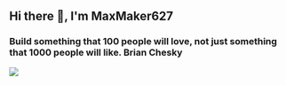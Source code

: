 ## Hi there 👋, I'm MaxMaker627
### Build something that 100 people will love, not just something that 1000 people will like. Brian Chesky


![](https://komarev.com/ghpvc/?username=maxmaker627&color=red)

<!--
**MaxMaker627/MaxMaker627** is a ✨ _special_ ✨ repository because its `README.md` (this file) appears on your GitHub profile.

Here are some ideas to get you started:

- 🔭 I’m currently working on ...
- 🌱 I’m currently learning ...
- 👯 I’m looking to collaborate on ...
- 🤔 I’m looking for help with ...
- 💬 Ask me about ...
- 📫 How to reach me: ...
- 😄 Pronouns: ...
- ⚡ Fun fact: ...
-->
